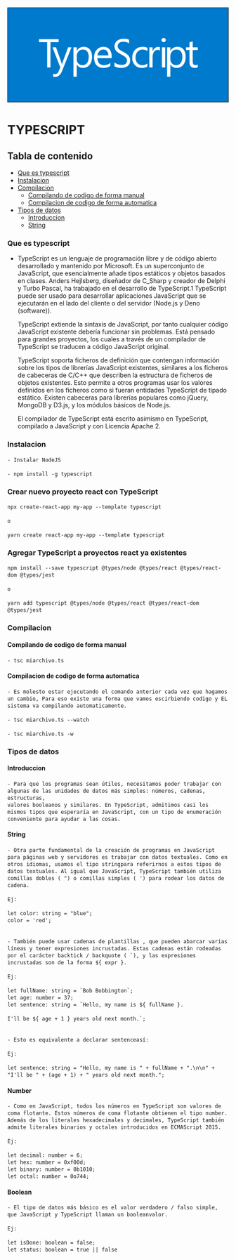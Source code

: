 # [<img src="./documentation/img/typescript.png" width="600" />](https://es.wikipedia.org/wiki/JavaScript)

# TYPESCRIPT

## Tabla de contenido

- [Que es typescript](#Que_es_typescript)
- [Instalacion](#Instalacion)
- [Compilacion](#Compilacion)
    - [Compilando de codigo de forma manual](#Compilando-de-codigo-de-forma-manual)
    - [Compilacion de codigo de forma automatica](#Compilacion-de-codigo-de-forma-automatica)
- [Tipos de datos](#Tipos_de_datos)
    - [Introduccion](#Introduccion)
    - [String](#Introduccion)



### Que es typescript

* TypeScript es un lenguaje de programación libre y de código abierto desarrollado y mantenido por Microsoft. Es un superconjunto de JavaScript, que esencialmente añade tipos estáticos y objetos basados en clases. Anders Hejlsberg, diseñador de C_Sharp y creador de Delphi y Turbo Pascal, ha trabajado en el desarrollo de TypeScript.1​ TypeScript puede ser usado para desarrollar aplicaciones JavaScript que se ejecutarán en el lado del cliente o del servidor (Node.js y Deno (software)).

    TypeScript extiende la sintaxis de JavaScript, por tanto cualquier código JavaScript existente debería funcionar sin problemas. Está pensado para grandes proyectos, los cuales a través de un compilador de TypeScript se traducen a código JavaScript original.

    TypeScript soporta ficheros de definición que contengan información sobre los tipos de librerías JavaScript existentes, similares a los ficheros de cabeceras de C/C++ que describen la estructura de ficheros de objetos existentes. Esto permite a otros programas usar los valores definidos en los ficheros como si fueran entidades TypeScript de tipado estático. Existen cabeceras para librerías populares como jQuery, MongoDB y D3.js, y los módulos básicos de Node.js.

    El compilador de TypeScript está escrito asimismo en TypeScript, compilado a JavaScript y con Licencia Apache 2.



### Instalacion

    - Instalar NodeJS

    - npm install -g typescript



### Crear nuevo proyecto react con TypeScript

    npx create-react-app my-app --template typescript

    o

    yarn create react-app my-app --template typescript


### Agregar TypeScript a proyectos react ya existentes

    npm install --save typescript @types/node @types/react @types/react-dom @types/jest

    o
    
    yarn add typescript @types/node @types/react @types/react-dom @types/jest



### Compilacion


#### Compilando de codigo de forma manual

    - tsc miarchivo.ts


#### Compilacion de codigo de forma automatica

    - Es molesto estar ejecutando el comando anterior cada vez que hagamos un cambio, Para eso existe una forma que vamos escirbiendo codigo y EL sistema va compilando automaticamente.
    
    - tsc miarchivo.ts --watch

    - tsc miarchivo.ts -w



### Tipos de datos

#### Introduccion

    - Para que los programas sean útiles, necesitamos poder trabajar con algunas de las unidades de datos más simples: números, cadenas, estructuras, 
    valores booleanos y similares. En TypeScript, admitimos casi los mismos tipos que esperaría en JavaScript, con un tipo de enumeración conveniente para ayudar a las cosas.


#### String

    - Otra parte fundamental de la creación de programas en JavaScript para páginas web y servidores es trabajar con datos textuales. Como en otros idiomas, usamos el tipo stringpara referirnos a estos tipos de datos textuales. Al igual que JavaScript, TypeScript también utiliza comillas dobles ( ") o comillas simples ( ') para rodear los datos de cadena.

    Ej:

    let color: string = "blue";
    color = 'red';


    - También puede usar cadenas de plantillas , que pueden abarcar varias líneas y tener expresiones incrustadas. Estas cadenas están rodeadas por el carácter backtick / backquote ( `), y las expresiones incrustadas son de la forma ${ expr }.

    Ej:

    let fullName: string = `Bob Bobbington`;
    let age: number = 37;
    let sentence: string = `Hello, my name is ${ fullName }.

    I'll be ${ age + 1 } years old next month.`;


    - Esto es equivalente a declarar sentenceasí:

    Ej:

    let sentence: string = "Hello, my name is " + fullName + ".\n\n" +
    "I'll be " + (age + 1) + " years old next month.";


#### Number

    - Como en JavaScript, todos los números en TypeScript son valores de coma flotante. Estos números de coma flotante obtienen el tipo number. Además de los literales hexadecimales y decimales, TypeScript también admite literales binarios y octales introducidos en ECMAScript 2015.

    Ej:

    let decimal: number = 6;
    let hex: number = 0xf00d;
    let binary: number = 0b1010;
    let octal: number = 0o744;


#### Boolean

    - El tipo de datos más básico es el valor verdadero / falso simple, que JavaScript y TypeScript llaman un booleanvalor.

    Ej:

    let isDone: boolean = false;
    let status: boolean = true || false


    



